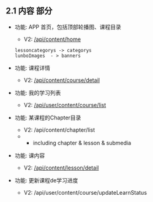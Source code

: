 ## 2.1 内容 部分

- 功能: APP 首页，包括顶部轮播图、课程目录
  - V2: [/api/content/home](./home.md)
  ```
  lessoncategorys -> categorys
  lunboImages  - > banners
  ```


- 功能: 课程详情
  - V2: [/api/content/course/detail](./course_detail.md)
  

- 功能: 我的学习列表
  - V2: [/api/user/content/course/list](./course_mylist.md)
  
- 功能: 某课程的Chapter目录
  - V2:  /api/content/chapter/list 
  - - including chapter & lesson & submedia


- 功能: 课内容
  - V2: [/api/content/lesson/detail](./lessin_detail.md)

- 功能: 更新课程de学习进度
  - V2: /api/user/content/course/updateLearnStatus
